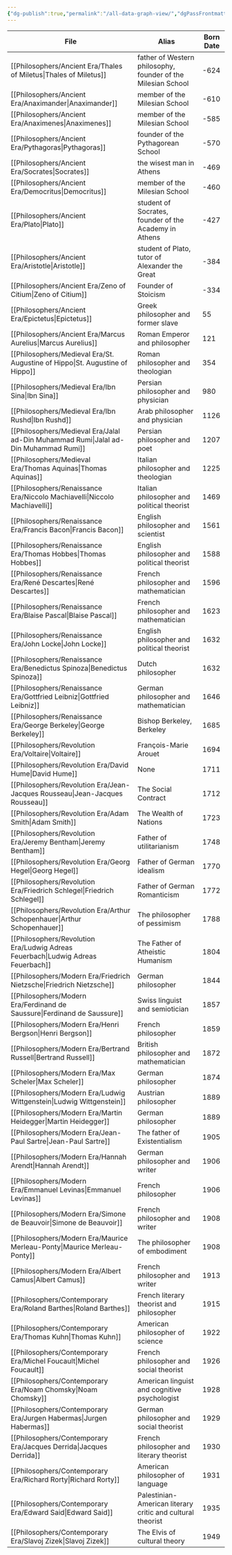 ```yaml
---
{"dg-publish":true,"permalink":"/all-data-graph-view/","dgPassFrontmatter":true}
---
```


| File                                                                                    | Alias                                                        | Born Date |
| --------------------------------------------------------------------------------------- | ------------------------------------------------------------ | --------- |
| [[Philosophers/Ancient Era/Thales of Miletus\|Thales of Miletus]]                    | father of Western philosophy, founder of the Milesian School | -624      |
| [[Philosophers/Ancient Era/Anaximander\|Anaximander]]                                | member of the Milesian School                                | -610      |
| [[Philosophers/Ancient Era/Anaximenes\|Anaximenes]]                                  | member of the Milesian School                                | -585      |
| [[Philosophers/Ancient Era/Pythagoras\|Pythagoras]]                                  | founder of the Pythagorean School                            | -570      |
| [[Philosophers/Ancient Era/Socrates\|Socrates]]                                      | the wisest man in Athens                                     | -469      |
| [[Philosophers/Ancient Era/Democritus\|Democritus]]                                  | member of the Milesian School                                | -460      |
| [[Philosophers/Ancient Era/Plato\|Plato]]                                            | student of Socrates, founder of the Academy in Athens        | -427      |
| [[Philosophers/Ancient Era/Aristotle\|Aristotle]]                                    | student of Plato, tutor of Alexander the Great               | -384      |
| [[Philosophers/Ancient Era/Zeno of Citium\|Zeno of Citium]]                          | Founder of Stoicism                                          | -334      |
| [[Philosophers/Ancient Era/Epictetus\|Epictetus]]                                    | Greek philosopher and former slave                           | 55        |
| [[Philosophers/Ancient Era/Marcus Aurelius\|Marcus Aurelius]]                        | Roman Emperor and philosopher                                | 121       |
| [[Philosophers/Medieval Era/St. Augustine of Hippo\|St. Augustine of Hippo]]         | Roman philosopher and theologian                             | 354       |
| [[Philosophers/Medieval Era/Ibn Sina\|Ibn Sina]]                                     | Persian philosopher and physician                            | 980       |
| [[Philosophers/Medieval Era/Ibn Rushd\|Ibn Rushd]]                                   | Arab philosopher and physician                               | 1126      |
| [[Philosophers/Medieval Era/Jalal ad-Din Muhammad Rumi\|Jalal ad-Din Muhammad Rumi]] | Persian philosopher and poet                                 | 1207      |
| [[Philosophers/Medieval Era/Thomas Aquinas\|Thomas Aquinas]]                         | Italian philosopher and theologian                           | 1225      |
| [[Philosophers/Renaissance Era/Niccolo Machiavelli\|Niccolo Machiavelli]]            | Italian philosopher and political theorist                   | 1469      |
| [[Philosophers/Renaissance Era/Francis Bacon\|Francis Bacon]]                        | English philosopher and scientist                            | 1561      |
| [[Philosophers/Renaissance Era/Thomas Hobbes\|Thomas Hobbes]]                        | English philosopher and political theorist                   | 1588      |
| [[Philosophers/Renaissance Era/René Descartes\|René Descartes]]                      | French philosopher and mathematician                         | 1596      |
| [[Philosophers/Renaissance Era/Blaise Pascal\|Blaise Pascal]]                        | French philosopher and mathematician                         | 1623      |
| [[Philosophers/Renaissance Era/John Locke\|John Locke]]                              | English philosopher and political theorist                   | 1632      |
| [[Philosophers/Renaissance Era/Benedictus Spinoza\|Benedictus Spinoza]]              | Dutch philosopher                                            | 1632      |
| [[Philosophers/Renaissance Era/Gottfried Leibniz\|Gottfried Leibniz]]                | German philosopher and mathematician                         | 1646      |
| [[Philosophers/Renaissance Era/George Berkeley\|George Berkeley]]                    | Bishop Berkeley, Berkeley                                    | 1685      |
| [[Philosophers/Revolution Era/Voltaire\|Voltaire]]                                   | François-Marie Arouet                                        | 1694      |
| [[Philosophers/Revolution Era/David Hume\|David Hume]]                               | None                                                         | 1711      |
| [[Philosophers/Revolution Era/Jean-Jacques Rousseau\|Jean-Jacques Rousseau]]         | The Social Contract                                          | 1712      |
| [[Philosophers/Revolution Era/Adam Smith\|Adam Smith]]                               | The Wealth of Nations                                        | 1723      |
| [[Philosophers/Revolution Era/Jeremy Bentham\|Jeremy Bentham]]                       | Father of utilitarianism                                     | 1748      |
| [[Philosophers/Revolution Era/Georg Hegel\|Georg Hegel]]                             | Father of German idealism                                    | 1770      |
| [[Philosophers/Revolution Era/Friedrich Schlegel\|Friedrich Schlegel]]               | Father of German Romanticism                                 | 1772      |
| [[Philosophers/Revolution Era/Arthur Schopenhauer\|Arthur Schopenhauer]]             | The philosopher of pessimism                                 | 1788      |
| [[Philosophers/Revolution Era/Ludwig Adreas Feuerbach\|Ludwig Adreas Feuerbach]]     | The Father of Atheistic Humanism                             | 1804      |
| [[Philosophers/Modern Era/Friedrich Nietzsche\|Friedrich Nietzsche]]                 | German philosopher                                           | 1844      |
| [[Philosophers/Modern Era/Ferdinand de Saussure\|Ferdinand de Saussure]]             | Swiss linguist and semiotician                               | 1857      |
| [[Philosophers/Modern Era/Henri Bergson\|Henri Bergson]]                             | French philosopher                                           | 1859      |
| [[Philosophers/Modern Era/Bertrand Russell\|Bertrand Russell]]                       | British philosopher and mathematician                        | 1872      |
| [[Philosophers/Modern Era/Max Scheler\|Max Scheler]]                                 | German philosopher                                           | 1874      |
| [[Philosophers/Modern Era/Ludwig Wittgenstein\|Ludwig Wittgenstein]]                 | Austrian philosopher                                         | 1889      |
| [[Philosophers/Modern Era/Martin Heidegger\|Martin Heidegger]]                       | German philosopher                                           | 1889      |
| [[Philosophers/Modern Era/Jean-Paul Sartre\|Jean-Paul Sartre]]                       | The father of Existentialism                                 | 1905      |
| [[Philosophers/Modern Era/Hannah Arendt\|Hannah Arendt]]                             | German philosopher and writer                                | 1906      |
| [[Philosophers/Modern Era/Emmanuel Levinas\|Emmanuel Levinas]]                       | French philosopher                                           | 1906      |
| [[Philosophers/Modern Era/Simone de Beauvoir\|Simone de Beauvoir]]                   | French philosopher and writer                                | 1908      |
| [[Philosophers/Modern Era/Maurice Merleau-Ponty\|Maurice Merleau-Ponty]]             | The philosopher of embodiment                                | 1908      |
| [[Philosophers/Modern Era/Albert Camus\|Albert Camus]]                               | French philosopher and writer                                | 1913      |
| [[Philosophers/Contemporary Era/Roland Barthes\|Roland Barthes]]                     | French literary theorist and philosopher                     | 1915      |
| [[Philosophers/Contemporary Era/Thomas Kuhn\|Thomas Kuhn]]                           | American philosopher of science                              | 1922      |
| [[Philosophers/Contemporary Era/Michel Foucault\|Michel Foucault]]                   | French philosopher and social theorist                       | 1926      |
| [[Philosophers/Contemporary Era/Noam Chomsky\|Noam Chomsky]]                         | American linguist and cognitive psychologist                 | 1928      |
| [[Philosophers/Contemporary Era/Jurgen Habermas\|Jurgen Habermas]]                   | German philosopher and social theorist                       | 1929      |
| [[Philosophers/Contemporary Era/Jacques Derrida\|Jacques Derrida]]                   | French philosopher and literary theorist                     | 1930      |
| [[Philosophers/Contemporary Era/Richard Rorty\|Richard Rorty]]                       | American philosopher of language                             | 1931      |
| [[Philosophers/Contemporary Era/Edward Said\|Edward Said]]                           | Palestinian-American literary critic and cultural theorist   | 1935      |
| [[Philosophers/Contemporary Era/Slavoj Zizek\|Slavoj Zizek]]                         | The Elvis of cultural theory                                 | 1949      |


